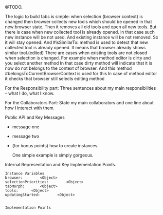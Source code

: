 @TODO.

The logic to build tabs is simple: when selection (browser context) is changed then browser collects new tools which should be opened in that new browser state. Then it removes all old tools and open all new tools. But there is case when new collected tool is already opened. In that case such new instance will be not used. And existing instance will be not removed. So it will stay opened.
And #isSimilarTo: method is used to detect that new collected tool is already opened. It means that browser already shows similar tool.(edited)
There are cases when existing tools are not closed when selection is changed. For example when method editor is dirty and you select another method
In that case dirty method will indicate that it is now do not belongs to the context of browser.
And this method #belongsToCurrentBrowserContext is used for this
In case of method editor it checks that browser still selects editing method

For the Responsibility part: Three sentences about my main responsibilities - what I do, what I know.

For the Collaborators Part: State my main collaborators and one line about how I interact with them. 

Public API and Key Messages

- message one   
- message two 
- (for bonus points) how to create instances.

   One simple example is simply gorgeous.
 
Internal Representation and Key Implementation Points.

    Instance Variables
	browser:		<Object>
	selectionPriorities:		<Object>
	tabMorph:		<Object>
	tools:		<Object>
	updatingStarted:		<Object>


    Implementation Points